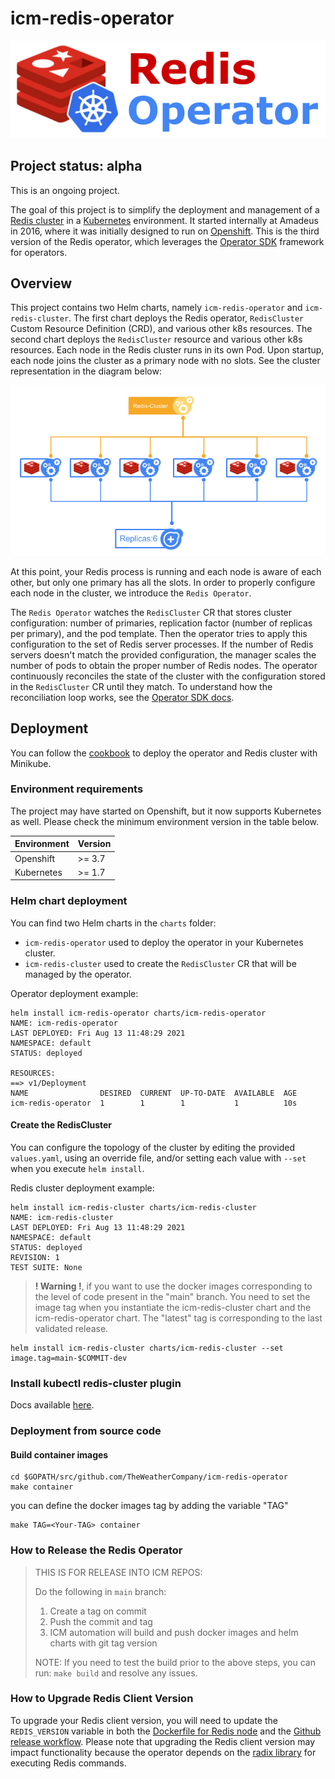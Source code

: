 # icm-redis-operator

![logo](docs/static/images/logo.png)

## Project status: alpha

This is an ongoing project.

The goal of this project is to simplify the deployment and management of a [Redis cluster](https://redis.io/topics/cluster-tutorial) in a [Kubernetes](https://kubernetes.io/) environment. It started internally at Amadeus in 2016, where it was initially designed to run on [Openshift](https://www.openshift.com/). This is the third version of the Redis operator, which leverages the [Operator SDK](https://sdk.operatorframework.io/) framework for operators.

## Overview

This project contains two Helm charts, namely `icm-redis-operator` and `icm-redis-cluster`. The first chart deploys the Redis operator, `RedisCluster` Custom Resource Definition (CRD), and various other k8s resources. The second chart deploys the `RedisCluster` resource and various other k8s resources. Each node in the Redis cluster runs in its own Pod. Upon startup, each node joins the cluster as a primary node with no slots. See the cluster representation in the diagram below:

![Initial state](docs/static/images/overview_1.png)

At this point, your Redis process is running and each node is aware of each other, but only one primary has all the slots. In order to properly configure each node in the cluster, we introduce the `Redis Operator`.

The `Redis Operator` watches the `RedisCluster` CR that stores cluster configuration: number of primaries, replication factor (number of replicas per primary), and the pod template. Then the operator tries to apply this configuration to the set of Redis server processes. If the number of Redis servers doesn't match the provided configuration, the manager scales the number of pods to obtain the proper number of Redis nodes. The operator continuously reconciles the state of the cluster with the configuration stored in the `RedisCluster` CR until they match. To understand how the reconciliation loop works, see the [Operator SDK docs](https://sdk.operatorframework.io/docs/building-operators/golang/tutorial/#reconcile-loop).

## Deployment

You can follow the [cookbook](docs/docs/cookbook.md) to deploy the operator and Redis cluster with Minikube.

### Environment requirements

The project may have started on Openshift, but it now supports Kubernetes as well. Please check the minimum environment version in the table below.

| Environment  | Version |
|--------------|---------|
| Openshift    | >= 3.7  |
| Kubernetes   | >= 1.7  |

### Helm chart deployment

You can find two Helm charts in the `charts` folder:

- `icm-redis-operator` used to deploy the operator in your Kubernetes cluster.
- `icm-redis-cluster` used to create the `RedisCluster` CR that will be managed by the operator.

Operator deployment example:
```console
helm install icm-redis-operator charts/icm-redis-operator
NAME: icm-redis-operator
LAST DEPLOYED: Fri Aug 13 11:48:29 2021
NAMESPACE: default
STATUS: deployed

RESOURCES:
==> v1/Deployment
NAME                DESIRED  CURRENT  UP-TO-DATE  AVAILABLE  AGE
icm-redis-operator  1        1        1           1          10s
```

#### Create the RedisCluster

You can configure the topology of the cluster by editing the provided `values.yaml`, using an override file, and/or setting each value with `--set` when you execute `helm install`.

Redis cluster deployment example:
```console
helm install icm-redis-cluster charts/icm-redis-cluster
NAME: icm-redis-cluster
LAST DEPLOYED: Fri Aug 13 11:48:29 2021
NAMESPACE: default
STATUS: deployed
REVISION: 1
TEST SUITE: None
```

> **! Warning !**, if you want to use the docker images corresponding to the level of code present in the "main" branch. You need to set the image tag when you instantiate the icm-redis-cluster chart and the icm-redis-operator chart. The "latest" tag is corresponding to the last validated release.

```console
helm install icm-redis-cluster charts/icm-redis-cluster --set image.tag=main-$COMMIT-dev
```

### Install kubectl redis-cluster plugin

Docs available [here](docs/docs/kubectl-plugin.md).

### Deployment from source code

#### Build container images

```console
cd $GOPATH/src/github.com/TheWeatherCompany/icm-redis-operator
make container
```

you can define the docker images tag by adding the variable "TAG"
```console
make TAG=<Your-TAG> container
```

### How to Release the Redis Operator

> THIS IS FOR RELEASE INTO ICM REPOS:
>
> Do the following in `main` branch:
> 1. Create a tag on commit
> 2. Push the commit and tag
> 3. ICM automation will build and push docker images and helm charts with git tag version
>
> NOTE: If you need to test the build prior to the above steps, you can run: `make build` and resolve any issues.

### How to Upgrade Redis Client Version

To upgrade your Redis client version, you will need to update the `REDIS_VERSION` variable in both the [Dockerfile for Redis node](Dockerfile.node) and the [Github release workflow](.github/workflows/release.yml). Please note that upgrading the Redis client version may impact functionality because the operator depends on the [radix library](https://github.com/mediocregopher/radix) for executing Redis commands.

